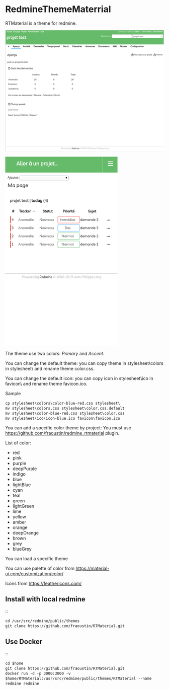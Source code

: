 # RedmineThemeMaterrial

RTMaterial is a theme for redmine.

![web](screenshots/2.png "Example of view web")

![web](screenshots/4.png "Example of view mobile")

The theme use two colors: *Primary* and *Accent*.

You can change the default theme: you can copy theme in stylesheet\colors in stylesheet\ and rename theme color.css.

You can change the default icon: you can copy icon in stylesheet\ico in favicon\ and rename theme favicon.ico.




Sample

```
cp stylesheet\colors\color-blue-red.css stylesheet\
mv stylesheet\colors.css stylesheet\color.css.default
mv stylesheet\color-blue-red.css stylesheet\color.css 
mv stylesheet\ico\icon-blue.ico favicon\favicon.ico 
```

You can add a specific color theme by project: You must use https://github.com/fraoustin/redmine_rtmaterial plugin.

List of color:

- red
- pink
- purple
- deepPurple
- indigo
- blue
- lightBlue
- cyan
- teal
- green
- lightGreen
- lime
- yellow
- amber
- orange
- deepOrange
- brown
- grey
- blueGrey


You can load a specific theme  

You can use palette of color from https://material-ui.com/customization/color/

Icons from https://feathericons.com/

## Install with local redmine

::

    cd /usr/src/redmine/public/themes
    git clone https://github.com/fraoustin/RTMaterial.git

## Use Docker

::

    cd $home
    git clone https://github.com/fraoustin/RTMaterial.git
    docker run -d -p 3000:3000 -v $home/RTMaterial:/usr/src/redmine/public/themes/RTMaterial --name redmine redmine